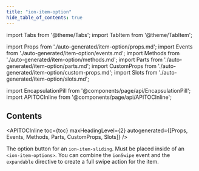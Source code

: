 ```yaml
---
title: "ion-item-option"
hide_table_of_contents: true
---
```

import Tabs from '@theme/Tabs';
import TabItem from '@theme/TabItem';

import Props from './auto-generated/item-option/props.md';
import Events from './auto-generated/item-option/events.md';
import Methods from './auto-generated/item-option/methods.md';
import Parts from './auto-generated/item-option/parts.md';
import CustomProps from './auto-generated/item-option/custom-props.md';
import Slots from './auto-generated/item-option/slots.md';



import EncapsulationPill from '@components/page/api/EncapsulationPill';
import APITOCInline from '@components/page/api/APITOCInline';

<EncapsulationPill type="shadow" />

<h2 className="table-of-contents__title">Contents</h2>

<APITOCInline
  toc={toc}
  maxHeadingLevel={2}
  autogenerated={[Props, Events, Methods, Parts, CustomProps, Slots]}
/>



The option button for an `ion-item-sliding`. Must be placed inside of an `<ion-item-options>`.
You can combine the `ionSwipe` event and the `expandable` directive to create a full swipe
action for the item.



<Props />
<Events />
<Methods />
<Parts />
<CustomProps />
<Slots />